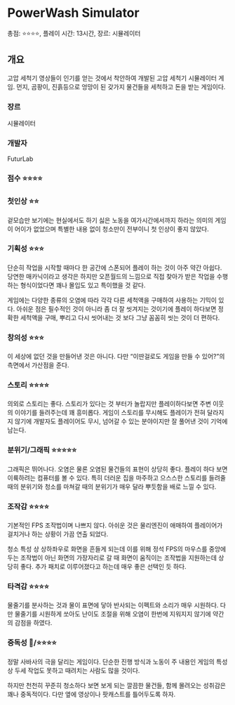 # PowerWash Simulator

총점: ⭐⭐⭐⭐, 플레이 시간: 13시간, 장르: 시뮬레이터

## 개요

고압 세척기 영상들이 인기를 얻는 것에서 착안하여 개발된 고압 세척기 시뮬레이터 게임. 먼지, 곰팡이, 진흙등으로 엉망이 된 갖가지 물건들을 세척하고 돈을 받는 게임이다.

### 장르

시뮬레이터

### 개발자

FuturLab

### 점수 ⭐⭐⭐⭐

### 첫인상 ⭐⭐

겉모습만 보기에는 현실에서도 하기 싫은 노동을 여가시간에서까지 하라는 의미의 게임이 어이가 없었으며 특별한 내용 없이 청소만이 전부이니 첫 인상이 좋지 않았다.

### 기획성 ⭐⭐⭐

단순히 작업을 시작할 때마다 한 공간에 스폰되어 플레이 하는 것이 아주 약간 아쉽다. 당연한 매카닉이라고 생각은 하지만 오픈월드의 느낌으로 직접 찾아가 받은 작업을 수행하는 형식이었다면 꽤나 몰입도 있고 특이했을 것 같다.

게임에는 다양한 종류의 오염에 따라 각각 다른 세척액을 구매하여 사용하는 기믹이 있다. 아쉬운 점은 필수적인 것이 아니라 좀 더 잘 씻겨지는 것이기에 플레이 하다보면 정확한 세척액을 구매, 뿌리고 다시 씻어내는 것 보다 그냥 꼼꼼히 씻는 것이 더 편하다.

### 창의성 ⭐⭐⭐

이 세상에 없던 것을 만들어낸 것은 아니다. 다만 “이딴걸로도 게임을 만들 수 있어?”의 측면에서 가산점을 준다.

### 스토리 ⭐⭐⭐⭐

의외로 스토리는 좋다. 스토리가 있다는 것 부터가 놀랍지만 플레이하다보면 주변 이웃의 이야기를 들려주는데 꽤 흥미롭다. 게임이 스토리를 무시해도 플레이가 전혀 달라지지 않기에 개발자도 플레이어도 무시, 넘어갈 수 있는 분야이지만 잘 풀어낸 것이 기억에 남는다.

### 분위기/그래픽 ⭐⭐⭐⭐⭐

그래픽은 뛰어나다. 오염은 물론 오염된 물건들의 표현이 상당히 좋다. 플레이 하다 보면 이륙하려는 컴퓨터를 볼 수 있다. 특히 더러운 집을 마주하고 으스스한 스토리를 들려줄 때의 분위기와 청소를 마쳐갈 때의 분위기가 매우 달라 뿌듯함을 배로 느낄 수 있다.

### 조작감 ⭐⭐⭐⭐

기본적인 FPS 조작법이며 나쁘지 않다. 아쉬운 것은 물리엔진이 애매하여 플레이어가 걸치거나 하는 상황이 가끔 연출 되었다.

청소 특성 상 상하좌우로 화면을 흔들게 되는데 이를 위해 정석 FPS의 마우스를 중앙에 두는 조작법이 아닌 화면의 가장자리로 갈 때 화면이 움직이는 조작법을 지원하는데 상당히 좋다. 추가 패치로 이루어졌다고 하는데 매우 좋은 선택인 듯 하다.

### 타격감 ⭐⭐⭐⭐

물줄기를 분사하는 것과 물이 표면에 닿아 반사되는 이펙트와 소리가 매우 시원하다. 다만 물줄기를 시원하게 쏘아도 난이도 조절을 위해 오염이 한번에 지워지지 않기에 약간의 감점을 하였다.

### 중독성 **💩/**⭐⭐⭐⭐

정말 사바사의 극을 달리는 게임이다. 단순한 진행 방식과 노동이 주 내용인 게임의 특성상 두세 작업도 못하고 때려치는 사람도 많을 것이다.

하지만 천천히 꾸준히 청소하다 보면 보게 되는 깔끔한 물건들, 함께 몰려오는 성취감은 꽤나 중독적이다. 다만 옆에 영상이나 팟캐스트를 틀어두도록 하자.